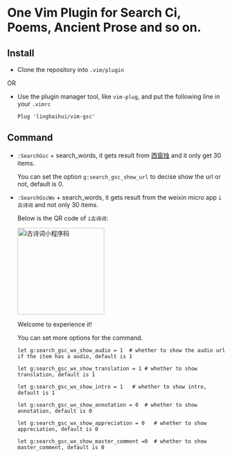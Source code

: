 # One Vim Plugin for Search Ci, Poems, Ancient Prose and so on.

## Install

*   Clone the repository into `.vim/plugin`

OR

*   Use the plugin manager tool, like `vim-plug`, and put the following line in your `.vimrc`

    ```
    Plug 'linghaihui/vim-gsc'
    ```

## Command

*   `:SearchGsc` + search_words, it gets result from [西窗烛](http://lib.xcz.im) and it only get 30 items.

    You can set the option `g:search_gsc_show_url` to decise show the url or not, default is 0.

*   `:SearchGscWx` + search_words, it gets result from the weixin micro app `i古诗词` and not only 30 items.

    Below is the QR code of `i古诗词`:

    <img alt="i古诗词小程序码" src="https://i.loli.net/2018/11/11/5be80d00518d4.jpg" width="200">

    Welcome to experience it!

    You can set more options for the command.

    ```
    let g:search_gsc_wx_show_audio = 1  # whether to show the audio url if the item has a audio, default is 1 

    let g:search_gsc_wx_show_translation = 1 # whether to show translation, default is 1

    let g:search_gsc_wx_show_intro = 1   # whether to show intro, default is 1

    let g:search_gsc_wx_show_annotation = 0  # whether to show annotation, default is 0

    let g:search_gsc_wx_show_appreciation = 0   # whether to show appreciation, default is 0

    let g:search_gsc_wx_show_master_comment =0  # whether to show master_comment, default is 0

    ```
